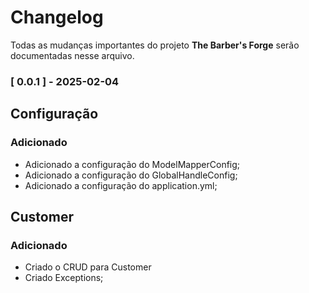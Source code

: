 # Changelog

Todas as mudanças importantes do projeto **The Barber's Forge** serão documentadas nesse arquivo.

### [ 0.0.1 ] - 2025-02-04
## Configuração
### Adicionado
- Adicionado a configuração do ModelMapperConfig;
- Adicionado a configuração do GlobalHandleConfig;
- Adicionado a configuração do application.yml;

## Customer
### Adicionado
- Criado o CRUD para Customer
- Criado Exceptions;


